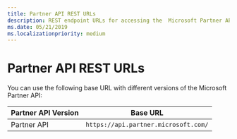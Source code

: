 ```yaml
---
title: Partner API REST URLs
description: REST endpoint URLs for accessing the  Microsoft Partner API.
ms.date: 05/21/2019
ms.localizationpriority: medium
---
```


# Partner API REST URLs

You can use the following base URL with different versions of the Microsoft Partner API:

| Partner API Version | Base URL |
| --- | --- |
| Partner API | `https://api.partner.microsoft.com/` |